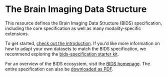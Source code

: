 # The Brain Imaging Data Structure

This resource defines the Brain Imaging Data Structure (BIDS) specification, including the core specification as well as many modality-specific extensions.

To get started, [check out the introduction](01-introduction.md). If you'd like
more information on how to adapt your own datasets to match the BIDS
specification, we recommend exploring the [bids-specification starter kit](https://github.com/bids-standard/bids-starter-kit).

For an overview of the BIDS ecosystem, visit the [BIDS homepage](https://bids.neuroimaging.io).  The entire specification can also be [downloaded as PDF](https://doi.org/10.5281/zenodo.3686061).
